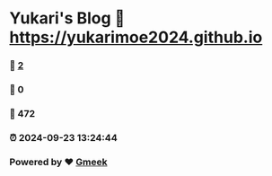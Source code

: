 # Yukari's Blog :link: https://yukarimoe2024.github.io 
### :page_facing_up: [2](https://yukarimoe2024.github.io/tag.html) 
### :speech_balloon: 0 
### :hibiscus: 472 
### :alarm_clock: 2024-09-23 13:24:44 
### Powered by :heart: [Gmeek](https://github.com/Meekdai/Gmeek)

